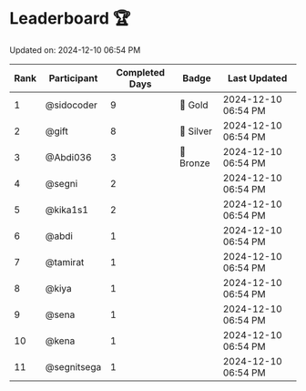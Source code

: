 # Leaderboard 🏆

Updated on: 2024-12-10 06:54 PM

| Rank | Participant       | Completed Days | Badge      | Last Updated         |
|------|-------------------|----------------|------------|----------------------|
| 1    | @sidocoder        | 9              | 🏅 Gold     | 2024-12-10 06:54 PM |
| 2    | @gift             | 8              | 🥈 Silver   | 2024-12-10 06:54 PM |
| 3    | @Abdi036          | 3              | 🥉 Bronze   | 2024-12-10 06:54 PM |
| 4    | @segni            | 2              |            | 2024-12-10 06:54 PM |
| 5    | @kika1s1          | 2              |            | 2024-12-10 06:54 PM |
| 6    | @abdi             | 1              |            | 2024-12-10 06:54 PM |
| 7    | @tamirat          | 1              |            | 2024-12-10 06:54 PM |
| 8    | @kiya             | 1              |            | 2024-12-10 06:54 PM |
| 9    | @sena             | 1              |            | 2024-12-10 06:54 PM |
| 10   | @kena             | 1              |            | 2024-12-10 06:54 PM |
| 11   | @segnitsega       | 1              |            | 2024-12-10 06:54 PM |

